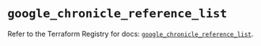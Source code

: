# `google_chronicle_reference_list`

Refer to the Terraform Registry for docs: [`google_chronicle_reference_list`](https://registry.terraform.io/providers/hashicorp/google/6.37.0/docs/resources/chronicle_reference_list).
